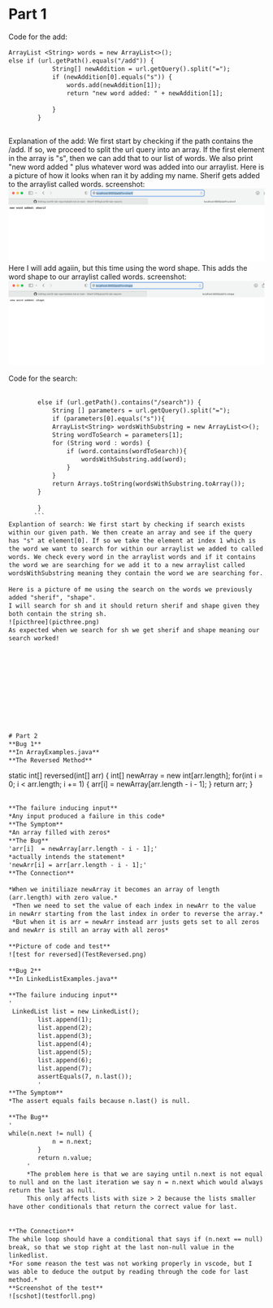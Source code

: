 # Part 1
Code for the add:

```
ArrayList <String> words = new ArrayList<>();
else if (url.getPath().equals("/add")) {
            String[] newAddition = url.getQuery().split("=");
            if (newAddition[0].equals("s")) {
                words.add(newAddition[1]);
                return "new word added: " + newAddition[1];

            }
        }
        
```
Explanation of the add: We first start by checking if the path contains the /add. If so, we proceed to split the url query into an array. If the first element in the array is "s", then we can add that to our list of words. We also print "new word added " plus whatever word was added into our arraylist.
Here is a picture of how it looks when ran it by adding my name. Sherif gets added to the arraylist called words.
screenshot: 
![picone](picone.png)
Here I will add agaiin, but this time using the word shape. This adds the word shape to our arraylist called words.
screenshot:
![pictwo](pictwo.png)

Code for the search:
```

        else if (url.getPath().contains("/search")) {
            String [] parameters = url.getQuery().split("=");
            if (parameters[0].equals("s")){
            ArrayList<String> wordsWithSubstring = new ArrayList<>();
            String wordToSearch = parameters[1];
            for (String word : words) {
                if (word.contains(wordToSearch)){
                    wordsWithSubstring.add(word);
                }
            }
            return Arrays.toString(wordsWithSubstring.toArray());
        }

        }
       ```
Explantion of search: We first start by checking if search exists within our given path. We then create an array and see if the query has "s" at element[0]. If so we take the element at index 1 which is the word we want to search for within our arraylist we added to called words. We check every word in the arraylist words and if it contains the word we are searching for we add it to a new arraylist called wordsWithSubstring meaning they contain the word we are searching for.

Here is a picture of me using the search on the words we previously added "sherif", "shape".
I will search for sh and it should return sherif and shape given they both contain the string sh.
![picthree](picthree.png)
As expected when we search for sh we get sherif and shape meaning our search worked!











# Part 2
**Bug 1**
**In ArrayExamples.java**
**The Reversed Method**
```
static int[] reversed(int[] arr) {
    int[] newArray = new int[arr.length];
    for(int i = 0; i < arr.length; i += 1) {
      arr[i] = newArray[arr.length - i - 1];
    }
    return arr;
  }
```

**The failure inducing input**
*Any input produced a failure in this code*
**The Symptom**
*An array filled with zeros*
**The Bug**
'arr[i]  = newArray[arr.length - i - 1];'
*actually intends the statement*
'newArr[i] = arr[arr.length - i - 1];'
**The Connection**

*When we initiliaze newArray it becomes an array of length (arr.length) with zero value.*
 *Then we need to set the value of each index in newArr to the value in newArr starting from the last index in order to reverse the array.*
 *But when it is arr = newArr instead arr justs gets set to all zeros and newArr is still an array with all zeros*

**Picture of code and test**
![test for reversed](TestReversed.png)

**Bug 2**
**In LinkedListExamples.java**

**The failure inducing input**
'
 LinkedList list = new LinkedList();
        list.append(1);
        list.append(2);
        list.append(3);
        list.append(4);
        list.append(5);
        list.append(6);
        list.append(7);
        assertEquals(7, n.last());
        '
**The Symptom**
*The assert equals fails because n.last() is null.

**The Bug**
'
while(n.next != null) {
            n = n.next;
        }
        return n.value;
     '
     *The problem here is that we are saying until n.next is not equal to null and on the last iteration we say n = n.next which would always return the last as null.
     This only affects lists with size > 2 because the lists smaller have other conditionals that return the correct value for last.
     

**The Connection**
The while loop should have a conditional that says if (n.next == null) break, so that we stop right at the last non-null value in the linkedlist.
*For some reason the test was not working properly in vscode, but I was able to deduce the output by reading through the code for last method.*
**Screenshot of the test**
![scshot](testforll.png)

